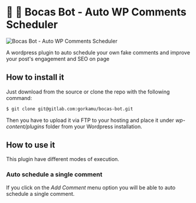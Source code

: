 # 💋 💋 Bocas Bot - Auto WP Comments Scheduler

![Bocas Bot - Auto WP Comments Scheduler](https://i.imgur.com/wr8XZ0I.png)

A wordpress plugin to auto schedule your own fake comments and improve your post's engagement and SEO on page

## How to install it

Just download from the source or clone the repo with the following command:

``` bash
$ git clone git@gitlab.com:gorkamu/bocas-bot.git
``` 

Then you have to upload it via FTP to your hosting and place it under *wp-content/plugins* folder from your Wordpress installation.

## How to use it

This plugin have different modes of execution.

### Auto schedule a single comment

If you click on the *Add Comment* menu option you will be able to auto schedule a single comment.

